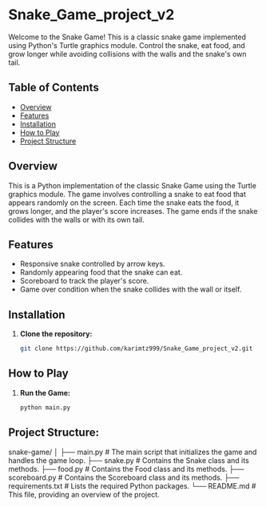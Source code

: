 # Snake_Game_project_v2
Welcome to the Snake Game! This is a classic snake game implemented using Python's Turtle graphics module. Control the snake, eat food, and grow longer while avoiding collisions with the walls and the snake's own tail.
## Table of Contents

- [Overview](#overview)
- [Features](#features)
- [Installation](#installation)
- [How to Play](#how-to-play)
- [Project Structure](#project-structure)


## Overview

This is a Python implementation of the classic Snake Game using the Turtle graphics module. The game involves controlling a snake to eat food that appears randomly on the screen. Each time the snake eats the food, it grows longer, and the player's score increases. The game ends if the snake collides with the walls or with its own tail.

## Features

- Responsive snake controlled by arrow keys.
- Randomly appearing food that the snake can eat.
- Scoreboard to track the player's score.
- Game over condition when the snake collides with the wall or itself.

## Installation

1. **Clone the repository:**
   ```bash
   git clone https://github.com/karimtz999/Snake_Game_project_v2.git
## How to Play

1. **Run the Game:**
   ```bash
   python main.py
   
## Project Structure:
snake-game/
│
├── main.py           # The main script that initializes the game and handles the game loop.
├── snake.py          # Contains the Snake class and its methods.
├── food.py           # Contains the Food class and its methods.
├── scoreboard.py     # Contains the Scoreboard class and its methods.
├── requirements.txt  # Lists the required Python packages.
└── README.md         # This file, providing an overview of the project.

